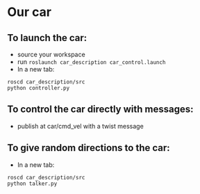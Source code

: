 # Our car

## To launch the car:
- source your workspace
- run `roslaunch car_description car_control.launch`
- In a new tab: 
```
roscd car_description/src
python controller.py
```
## To control the car directly with messages:
- publish at car/cmd_vel with a twist message

## To give random directions to the car:
- In a new tab:
```
roscd car_description/src
python talker.py
```


